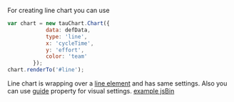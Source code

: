 For creating line chart you can use
```javascript
var chart = new tauChart.Chart({
            data: defData,
            type: 'line',
            x: 'cycleTime',
            y: 'effort',
            color: 'team'
        });
chart.renderTo('#line');
```
Line chart is wrapping over a [line element](../advanced/elements.md#line) and has same settings.
Also you can use [guide](guide.md) property for visual settings.
[example jsBin](http://jsbin.com/hogoci/15/embed?output&height=500px)